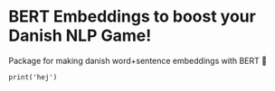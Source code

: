 # BERT Embeddings to boost your Danish NLP Game!
Package for making danish word+sentence embeddings with BERT 📜

```print('hej')```
